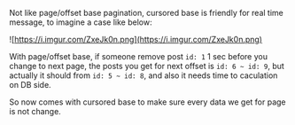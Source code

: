 Not like page/offset base pagination, cursored base is friendly for real time message, to imagine a case like below:

![https://i.imgur.com/ZxeJk0n.png](https://i.imgur.com/ZxeJk0n.png)

With page/offset base, if someone remove post `id: 1` 1 sec before you change to next page, the posts you get for next offset is `id: 6 ~ id: 9`, but actually it should from `id: 5 ~ id: 8`, and also it needs time to caculation on DB side.

So now comes with cursored base to make sure every data we get for page is not change.
